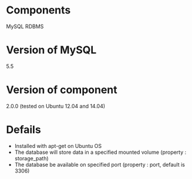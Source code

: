 
Components
==========

MySQL RDBMS

Version of MySQL
=======

5.5

Version of component
=======

2.0.0 (tested on Ubuntu 12.04 and 14.04)

Defails
=======

- Installed with apt-get on Ubuntu OS
- The database will store data in a specified mounted volume (property : storage_path)
- The database be available on specified port (property : port, default is 3306)
